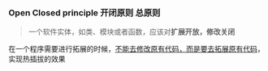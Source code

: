 ### Open Closed principle 开闭原则 <span class="imp">总原则</span>

> 一个软件实体，如类、模块或者函数，应该对**扩展开放，修改关闭**

在一个程序需要进行拓展的时候，<u>不能去修改原有代码，而是要去拓展原有代码</u>，实现热插拔的效果
